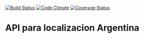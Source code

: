 [![Build Status](https://travis-ci.org/odoo-arg/l10n_ar_api.svg?branch=master)](https://travis-ci.org/odoo-arg/l10n_ar_api)
[![Code Climate](https://codeclimate.com/github/odoo-arg/l10n_ar_api/badges/gpa.svg)](https://codeclimate.com/odoo-arg/l10n_ar_api)
[![Coverage Status](https://coveralls.io/repos/github/odoo-arg/l10n_ar_api/badge.svg?branch=master)](https://coveralls.io/github/odoo-arg/l10n_ar_api?branch=master)

# API para localizacion Argentina
